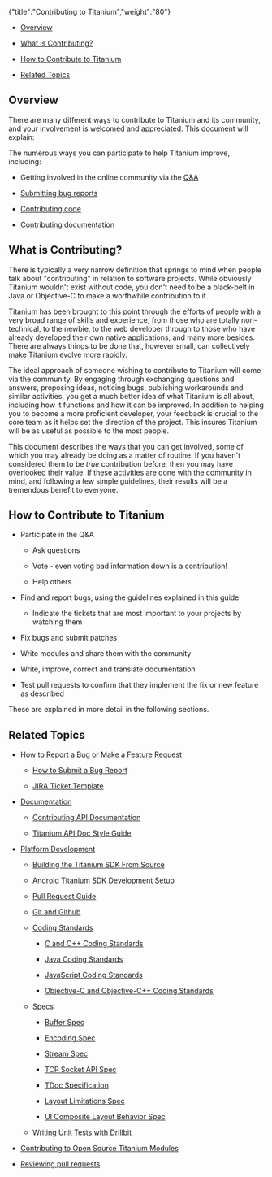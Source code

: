 {"title":"Contributing to Titanium","weight":"80"}

* [Overview](#overview)

* [What is Contributing?](#what-is-contributing?)

* [How to Contribute to Titanium](#how-to-contribute-to-titanium)

* [Related Topics](#related-topics)

## Overview

There are many different ways to contribute to Titanium and its community, and your involvement is welcomed and appreciated. This document will explain:

The numerous ways you can participate to help Titanium improve, including:

* Getting involved in the online community via the [Q&A](https://stackoverflow.com/questions/tagged/appcelerator)

* [Submitting bug reports](/docs/appc/Titanium_SDK/Titanium_SDK_Guide/Contributing_to_Titanium/How_to_Report_a_Bug_or_Make_a_Feature_Request/)

* [Contributing code](/docs/appc/Titanium_SDK/Titanium_SDK_Guide/Contributing_to_Titanium/Platform_Development/)

* [Contributing documentation](/docs/appc/Titanium_SDK/Titanium_SDK_Guide/Contributing_to_Titanium/Documentation/)

## What is Contributing?

There is typically a very narrow definition that springs to mind when people talk about "contributing" in relation to software projects. While obviously Titanium wouldn't exist without code, you don't need to be a black-belt in Java or Objective-C to make a worthwhile contribution to it.

Titanium has been brought to this point through the efforts of people with a very broad range of skills and experience, from those who are totally non-technical, to the newbie, to the web developer through to those who have already developed their own native applications, and many more besides. There are always things to be done that, however small, can collectively make Titanium evolve more rapidly.

The ideal approach of someone wishing to contribute to Titanium will come via the community. By engaging through exchanging questions and answers, proposing ideas, noticing bugs, publishing workarounds and similar activities, you get a much better idea of what Titanium is all about, including how it functions and how it can be improved. In addition to helping you to become a more proficient developer, your feedback is crucial to the core team as it helps set the direction of the project. This insures Titanium will be as useful as possible to the most people.

This document describes the ways that you can get involved, some of which you may already be doing as a matter of routine. If you haven't considered them to be _true_ contribution before, then you may have overlooked their value. If these activities are done with the community in mind, and following a few simple guidelines, their results will be a tremendous benefit to everyone.

## How to Contribute to Titanium

* Participate in the Q&A

    * Ask questions

    * Vote - even voting bad information down is a contribution!

    * Help others

* Find and report bugs, using the guidelines explained in this guide

    * Indicate the tickets that are most important to your projects by watching them

* Fix bugs and submit patches

* Write modules and share them with the community

* Write, improve, correct and translate documentation

* Test pull requests to confirm that they implement the fix or new feature as described

These are explained in more detail in the following sections.

## Related Topics

* [How to Report a Bug or Make a Feature Request](/docs/appc/Titanium_SDK/Titanium_SDK_Guide/Contributing_to_Titanium/How_to_Report_a_Bug_or_Make_a_Feature_Request/)

    * [How to Submit a Bug Report](/docs/appc/Titanium_SDK/Titanium_SDK_Guide/Contributing_to_Titanium/How_to_Report_a_Bug_or_Make_a_Feature_Request/How_to_Submit_a_Bug_Report/)

    * [JIRA Ticket Template](/docs/appc/Titanium_SDK/Titanium_SDK_Guide/Contributing_to_Titanium/How_to_Report_a_Bug_or_Make_a_Feature_Request/JIRA_Ticket_Template/)

* [Documentation](/docs/appc/Titanium_SDK/Titanium_SDK_Guide/Contributing_to_Titanium/Documentation/)

    * [Contributing API Documentation](/docs/appc/Titanium_SDK/Titanium_SDK_Guide/Contributing_to_Titanium/Documentation/Contributing_API_Documentation/)

    * [Titanium API Doc Style Guide](/docs/appc/Titanium_SDK/Titanium_SDK_Guide/Contributing_to_Titanium/Documentation/Titanium_API_Doc_Style_Guide/)

* [Platform Development](/docs/appc/Titanium_SDK/Titanium_SDK_Guide/Contributing_to_Titanium/Platform_Development/)

    * [Building the Titanium SDK From Source](/docs/appc/Titanium_SDK/Titanium_SDK_Guide/Contributing_to_Titanium/Platform_Development/Building_the_Titanium_SDK_From_Source/)

    * [Android Titanium SDK Development Setup](/docs/appc/Titanium_SDK/Titanium_SDK_Guide/Contributing_to_Titanium/Platform_Development/Android_Titanium_SDK_Development_Setup/)

    * [Pull Request Guide](/docs/appc/Titanium_SDK/Titanium_SDK_Guide/Contributing_to_Titanium/Platform_Development/Pull_Request_Guide/)

    * [Git and Github](/docs/appc/Titanium_SDK/Titanium_SDK_Guide/Contributing_to_Titanium/Platform_Development/Git_and_Github/)

    * [Coding Standards](/docs/appc/Titanium_SDK/Titanium_SDK_Guide/Contributing_to_Titanium/Platform_Development/Coding_Standards/)

        * [C and C++ Coding Standards](/docs/appc/Titanium_SDK/Titanium_SDK_Guide/Contributing_to_Titanium/Platform_Development/Coding_Standards/C_and_C++_Coding_Standards/)

        * [Java Coding Standards](/docs/appc/Titanium_SDK/Titanium_SDK_Guide/Contributing_to_Titanium/Platform_Development/Coding_Standards/Java_Coding_Standards/)

        * [JavaScript Coding Standards](/docs/appc/Titanium_SDK/Titanium_SDK_Guide/Contributing_to_Titanium/Platform_Development/Coding_Standards/JavaScript_Coding_Standards/)

        * [Objective-C and Objective-C++ Coding Standards](/docs/appc/Titanium_SDK/Titanium_SDK_Guide/Contributing_to_Titanium/Platform_Development/Coding_Standards/Objective-C_and_Objective-C++_Coding_Standards/)

    * [Specs](/docs/appc/Titanium_SDK/Titanium_SDK_Guide/Contributing_to_Titanium/Platform_Development/Specs/)

        * [Buffer Spec](/docs/appc/Titanium_SDK/Titanium_SDK_Guide/Contributing_to_Titanium/Platform_Development/Specs/Buffer_Spec/)

        * [Encoding Spec](/docs/appc/Titanium_SDK/Titanium_SDK_Guide/Contributing_to_Titanium/Platform_Development/Specs/Encoding_Spec/)

        * [Stream Spec](/docs/appc/Titanium_SDK/Titanium_SDK_Guide/Contributing_to_Titanium/Platform_Development/Specs/Stream_Spec/)

        * [TCP Socket API Spec](/docs/appc/Titanium_SDK/Titanium_SDK_Guide/Contributing_to_Titanium/Platform_Development/Specs/TCP_Socket_API_Spec/)

        * [TDoc Specification](/docs/appc/Titanium_SDK/Titanium_SDK_Guide/Contributing_to_Titanium/Platform_Development/Specs/TDoc_Specification/)

        * [Layout Limitations Spec](/docs/appc/Titanium_SDK/Titanium_SDK_Guide/Contributing_to_Titanium/Platform_Development/Specs/Layout_Limitations_Spec/)

        * [UI Composite Layout Behavior Spec](/docs/appc/Titanium_SDK/Titanium_SDK_Guide/Contributing_to_Titanium/Platform_Development/Specs/UI_Composite_Layout_Behavior_Spec/)

    * [Writing Unit Tests with Drillbit](/docs/appc/Titanium_SDK/Titanium_SDK_Guide/Contributing_to_Titanium/Platform_Development/Writing_Unit_Tests_with_Drillbit/)

* [Contributing to Open Source Titanium Modules](/docs/appc/Titanium_SDK/Titanium_SDK_Guide/Contributing_to_Titanium/Contributing_to_Open_Source_Titanium_Modules/)

* [Reviewing pull requests](/docs/appc/Titanium_SDK/Titanium_SDK_Guide/Contributing_to_Titanium/Reviewing_pull_requests/)
